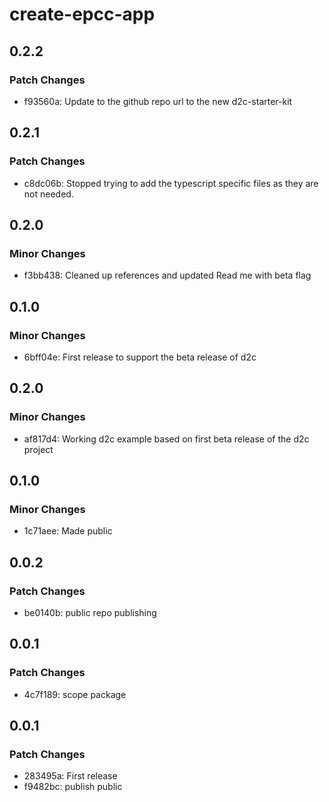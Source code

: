 # create-epcc-app

## 0.2.2

### Patch Changes

- f93560a: Update to the github repo url to the new d2c-starter-kit

## 0.2.1

### Patch Changes

- c8dc06b: Stopped trying to add the typescript specific files as they are not needed.

## 0.2.0

### Minor Changes

- f3bb438: Cleaned up references and updated Read me with beta flag

## 0.1.0

### Minor Changes

- 6bff04e: First release to support the beta release of d2c

## 0.2.0

### Minor Changes

- af817d4: Working d2c example based on first beta release of the d2c project

## 0.1.0

### Minor Changes

- 1c71aee: Made public

## 0.0.2

### Patch Changes

- be0140b: public repo publishing

## 0.0.1

### Patch Changes

- 4c7f189: scope package

## 0.0.1

### Patch Changes

- 283495a: First release
- f9482bc: publish public

